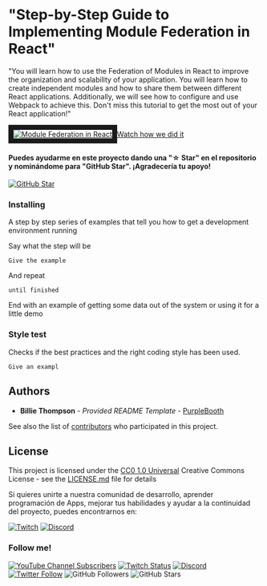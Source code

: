 # "Step-by-Step Guide to Implementing Module Federation in React"

"You will learn how to use the Federation of Modules in React to improve the organization and scalability of your application. You will learn how to create independent modules and how to share them between different React applications. Additionally, we will see how to configure and use Webpack to achieve this. Don't miss this tutorial to get the most out of your React application!"

<a href="https://www.youtube.com/watch?v=4lxR_mv8Sgs" target="_blank">
<img src="https://i3.ytimg.com/vi/4lxR_mv8Sgs/maxresdefault.jpg" 
alt="Module Federation in React" style="max-width: 100%;" border="10" />Watch how we did it</a>

#### Puedes ayudarme en este proyecto dando una "☆ Star" en el repositorio y nominándome para "GitHub Star". ¡Agradecería tu apoyo!

[![GitHub Star](https://img.shields.io/badge/GitHub-Nominar_a_star-yellow?style=for-the-badge&logo=github&logoColor=white&labelColor=101010)](https://stars.github.com/nominate/)

### Installing

A step by step series of examples that tell you how to get a development
environment running

Say what the step will be

    Give the example

And repeat

    until finished

End with an example of getting some data out of the system or using it
for a little demo

### Style test

Checks if the best practices and the right coding style has been used.

    Give an exampl

## Authors

- **Billie Thompson** - _Provided README Template_ -
  [PurpleBooth](https://github.com/PurpleBooth)

See also the list of
[contributors](https://github.com/PurpleBooth/a-good-readme-template/contributors)
who participated in this project.

## License

This project is licensed under the [CC0 1.0 Universal](LICENSE.md)
Creative Commons License - see the [LICENSE.md](LICENSE.md) file for
details

Si quieres unirte a nuestra comunidad de desarrollo, aprender programación de Apps, mejorar tus habilidades y ayudar a la continuidad del proyecto, puedes encontrarnos en:

[![Twitch](https://img.shields.io/badge/Twitch-Retos_en_directo-9146FF?style=for-the-badge&logo=twitch&logoColor=white&labelColor=101010)](https://twitch.tv/dominicode_live)
[![Discord](https://img.shields.io/badge/Discord-Canal_de_chat_para_retos-5865F2?style=for-the-badge&logo=discord&logoColor=white&labelColor=101010)](https://discord.gg/xYU2rjag)

### Follow me!

[![YouTube Channel Subscribers](https://img.shields.io/youtube/channel/subscribers/UCxPD7bsocoAMq8Dj18kmGyQ?style=social)](https://youtube.com/dominicode?sub_confirmation=1)
[![Twitch Status](https://img.shields.io/twitch/status/dominicode_live?style=social)](https://twitch.com/dominicode_live)
[![Discord](https://img.shields.io/discord/729672926432985098?style=social&label=Discord&logo=discord)](https://discord.gg/xYU2rjag)
[![Twitter Follow](https://img.shields.io/twitter/follow/domini_code?style=social)](https://twitter.com/domini_code)
![GitHub Followers](https://img.shields.io/github/followers/bezael?style=social)
![GitHub Stars](https://img.shields.io/github/stars/bezael?style=social)
